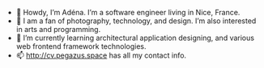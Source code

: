 - 👋 Howdy, I’m Adéna. I’m a software engineer living in Nice, France.
- 👀 I am a fan of photography, technology, and design. I’m also interested in arts and programming.
- 🌱 I’m currently learning architectural application designing, and various web frontend framework technologies.
- 📫 http://cv.pegazus.space has all my contact info.

